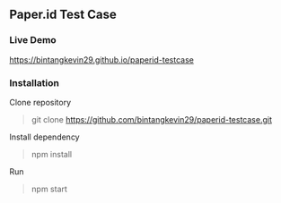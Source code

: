 ## Paper.id Test Case 
### Live Demo
https://bintangkevin29.github.io/paperid-testcase

### Installation
Clone repository
> git clone https://github.com/bintangkevin29/paperid-testcase.git

Install dependency
> npm install

Run 
> npm start
